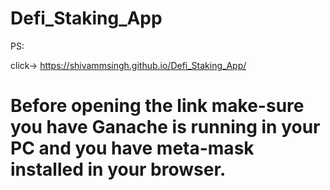# Defi_Staking_App
PS:

click-> https://shivammsingh.github.io/Defi_Staking_App/
# Before opening the link make-sure you have Ganache is running in your PC and you have meta-mask installed in your browser.

